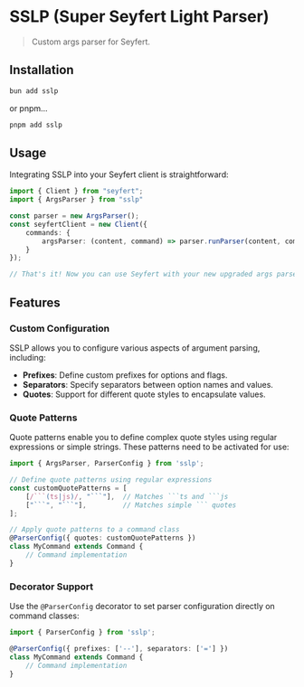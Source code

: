# SSLP (Super Seyfert Light Parser)
> Custom args parser for Seyfert.


## Installation
```bash
bun add sslp
```
or pnpm...
```bash
pnpm add sslp
```

## Usage
Integrating SSLP into your Seyfert client is straightforward:

```ts
import { Client } from "seyfert";
import { ArgsParser } from "sslp" 

const parser = new ArgsParser();
const seyfertClient = new Client({
    commands: {
        argsParser: (content, command) => parser.runParser(content, command)
    }
});

// That's it! Now you can use Seyfert with your new upgraded args parser!
```

## Features

### Custom Configuration
SSLP allows you to configure various aspects of argument parsing, including:
- **Prefixes**: Define custom prefixes for options and flags.
- **Separators**: Specify separators between option names and values.
- **Quotes**: Support for different quote styles to encapsulate values.

### Quote Patterns
Quote patterns enable you to define complex quote styles using regular expressions or simple strings. These patterns need to be activated for use:

```typescript
import { ArgsParser, ParserConfig } from 'sslp';

// Define quote patterns using regular expressions
const customQuotePatterns = [
    [/```(ts|js)/, "```"],  // Matches ```ts and ```js
    ["```", "```"],         // Matches simple ``` quotes
];

// Apply quote patterns to a command class
@ParserConfig({ quotes: customQuotePatterns })
class MyCommand extends Command {
    // Command implementation
}
```

### Decorator Support
Use the `@ParserConfig` decorator to set parser configuration directly on command classes:

```typescript
import { ParserConfig } from 'sslp';

@ParserConfig({ prefixes: ['--'], separators: ['='] })
class MyCommand extends Command {
    // Command implementation
}
```

